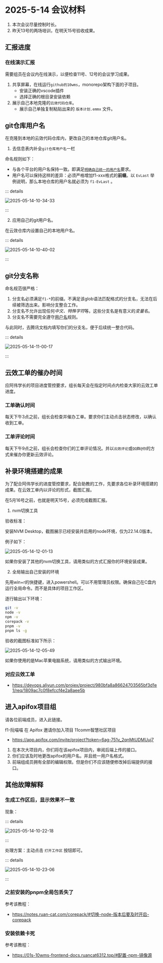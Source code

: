 # 2025-5-14 会议材料

1. 本次会议尽量控制时长。
2. 昨天13号的两场培训，在明天15号验收成果。

## 汇报进度

### 在线演示汇报

需要组员在会议内在线演示，以便检查11号、12号的会议学习成果。

1. 共享屏幕，在线运行`github的10wms`，monorepo架构下面的子项目。
   - 安装正确的vscode插件
   - 选择正确的根目录安装依赖
2. 展示自己本地克隆的`云效代码仓库`。
   - 展示自己单独复制粘贴出来的 `版本计划.emmx` 文件。

## git仓库用户名

在克隆到本地的云效代码仓库内，更改自己的本地仓库git用户名。

1. 去信息表内补全`git仓库用户名`一栏

命名规则如下：

- 与各个平台的用户名保持一致。即满足[`明确自己统一的用户名`](../2025-5-11/index.md#明确自己统一的用户名)要求。
- 用户名可以保持这样的差异：必须严格增加f1-xxx格式的**前缀**。以 `EvLast` 举例说明，那么本地仓库的用户名就必须为 `f1-EvLast` 。

::: details

![2025-05-14-10-34-33](https://s2.loli.net/2025/05/14/pxZbiD6V7lEcLNG.png)

:::

2. 应用自己的git用户名。

在云效仓库内设置自己的本地用户名。

::: details

![2025-05-14-10-40-02](https://s2.loli.net/2025/05/14/QCW2vA4lpfmESwg.png)

:::

## git分支名称

命名规范很严格：

1. 分支名必须满足`f1-*`的前缀。不满足该glob语法匹配格式的分支名，无法在后续被筛选出来。影响分支整合工作。
2. 分支名不允许出现任何*中文、特殊字符*等。这些分支名是有意义的*变量名*。
3. 分支名不需要完全遵守[用户名](../2025-5-11/index.md#明确自己统一的用户名)规则。

与此同时，去腾讯文档内填写你们的分支名，便于后续统一整合代码。

::: details

![2025-05-14-11-00-17](https://s2.loli.net/2025/05/14/lJiLVXuWIK5Gd6U.png)

:::

## 云效工单的催办时间

应阿伟学长的项目进度管控要求，组长每天会在指定时间点内检查大家的云效工单进度。

### 工单确认时间

每天下午3点之前，组长会检查并催办工单。要求你们主动点击状态修改，以确认收到工单。

### 工单评论时间

每天下午9点之前，组长会检查你们的工单评论情况。并以`云效评论`或`QQ群@你`的方式来催办你更新云效评论。

## 补录环境搭建的成果

为了配合阿伟学长的进度管控要求，配合助教的工作，先要求各位补录环境搭建的成果。在云效工单内以评论的形式，截图汇报。

在5月16号之前，也就是明天15号，必须完成截图汇报。

1. nvm切换工具

验收标准：

安装NVM Desktop，截图展示已经安装并启用的node环境，仅为22.14.0版本。

例子如下：

![2025-05-14-12-01-13](https://s2.loli.net/2025/05/14/v8r6yYD1kauQ53i.png)

如果你安装了其他的nvm切换工具，请用类似的方式汇报你的环境安装成果。

2. 全局输出自己安装的环境

先用win+r的快捷键，进入powershell。可以不用管理员权限。确保自己在C盘内运行全局命令。而不是具体的项目工作区。

逐行输出以下环境：

```bash
git -v
node -v
npm -v
corepack -v
pnpm -v
pnpm ls -g
```

验收的截图标准如下所示：

![2025-05-14-12-05-49](https://s2.loli.net/2025/05/14/Fk8OrTBumXcfC6S.png)

如果你使用的是Mac苹果电脑系统，请用类似的方式输出环境。

### 对应云效工单

- https://devops.aliyun.com/projex/project/980bfa8a86624703565bf3d1e1/req/1809ac7c0f8efccf4e2a8aee5b

## 进入apifox项目组

请各位前端成员，进入此链接。

f1-阮喵喵 在 Apifox 邀请你加入项目 11comm智慧社区项目

- https://app.apifox.com/invite/project?token=6ag-751v_2qnMtUDMUuj7

1. 在本次大项目内，你们将在该apifox项目内，审阅后端上传的接口。
2. 你们应该及时地更改apifox的用户名。并且统一用户名格式。
3. 前端组成员拥有全部的编辑权限。但是你们不应该随便修改掉后端提供的接口。

## 其他故障解释

### 生成工作区后，显示效果不一致

现象：

::: details

![2025-05-14-10-22-18](https://s2.loli.net/2025/05/14/Nrig5jS6qzkQC4F.png)

:::

处理方案：主动点击 `打开工作区` 按钮即可。

::: details

![2025-05-14-10-23-06](https://s2.loli.net/2025/05/14/CEfaZjnry3eDW9s.png)

:::

### 之前安装的pnpm全局包丢失了

参考该教程：

- https://notes.ruan-cat.com/corepack/#切换-node-版本后要及时开启-corepack

### 安装依赖卡死

参考该教程：

- https://01s-10wms-frontend-docs.ruancat6312.top/#配置-npm-镜像源
